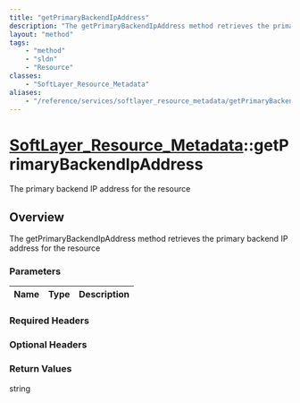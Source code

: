 ```yaml
---
title: "getPrimaryBackendIpAddress"
description: "The getPrimaryBackendIpAddress method retrieves the primary backend IP address for the resource"
layout: "method"
tags:
    - "method"
    - "sldn"
    - "Resource"
classes:
    - "SoftLayer_Resource_Metadata"
aliases:
    - "/reference/services/softlayer_resource_metadata/getPrimaryBackendIpAddress"
---
```

# [SoftLayer_Resource_Metadata](/reference/services/SoftLayer_Resource_Metadata)::getPrimaryBackendIpAddress

The primary backend IP address for the resource


## Overview 
The getPrimaryBackendIpAddress method retrieves the primary backend IP address for the resource

### Parameters 
|Name | Type | Description |
| --- | --- | --- |


### Required Headers

### Optional Headers

### Return Values
string

